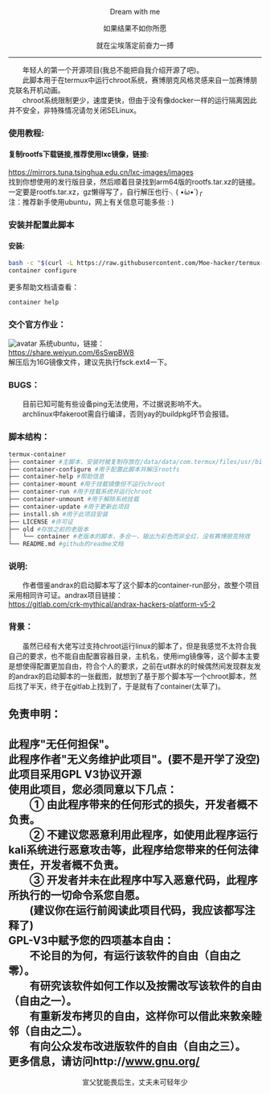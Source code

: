 <p align="center">Dream with me</p>         
<p align="center">如果结果不如你所愿</p>
<p align="center">就在尘埃落定前奋力一搏</p>        

-----------      
&emsp;&emsp;年轻人的第一个开源项目(我总不能把自我介绍开源了吧)。      
&emsp;&emsp;此脚本用于在termux中运行chroot系统，赛博朋克风格灵感来自一加赛博朋克联名开机动画。     
&emsp;&emsp;chroot系统限制更少，速度更快，但由于没有像docker一样的运行隔离因此并不安全，非特殊情况请勿关闭SELinux。      
### 使用教程:    

#### 复制rootfs下载链接,推荐使用lxc镜像，链接:     
https://mirrors.tuna.tsinghua.edu.cn/lxc-images/images      
找到你想使用的发行版目录，然后顺着目录找到arm64版的rootfs.tar.xz的链接。        
一定要是rootfs.tar.xz，gz懒得写了，自行解压也行╮( •́ω•̀ )╭        
注：推荐新手使用ubuntu，网上有关信息可能多些 : )      
### 安装并配置此脚本            
#### 安装:
```sh
bash -c "$(curl -L https://raw.githubusercontent.com/Moe-hacker/termux-container/main/install.sh)"
container configure
```
更多帮助文档请查看：
```sh
container help
```
### 交个官方作业：      
![avatar](https://github.com/Moe-hacker/termux-container/raw/main/.Screenshots/screenshot.jpg)
系统ubuntu，链接：      
https://share.weiyun.com/6sSwpBW8      
解压后为16G镜像文件，建议先执行fsck.ext4一下。     
### BUGS：      
&emsp;&emsp;目前已知可能有些设备ping无法使用，不过据说影响不大。      
&emsp;&emsp;archlinux中fakeroot需自行编译，否则yay的buildpkg环节会报错。      
### 脚本结构：      
```sh
termux-container
├── container #主脚本，安装时被复制存放在/data/data/com.termux/files/usr/bin中，调用termux-container目录中的子脚本，执行时会自动获取root权限
├── container-configure #用于配置此脚本并解压rootfs
├── container-help #帮助信息
├── container-mount #用于挂载镜像但不运行chroot
├── container-run #用于挂载系统并运行chroot
├── container-unmount #用于解除系统挂载
├── container-update #用于更新此项目
├── install.sh #用于此项目安装
├── LICENSE #许可证
├── old #存放之前的老版本
│   └── container #老版本的脚本，多合一，输出为彩色而非全红，没有赛博朋克特效
└── README.md #github的readme文档
```
### 说明:            
&emsp;&emsp;作者借鉴andrax的启动脚本写了这个脚本的container-run部分，故整个项目采用相同许可证。andrax项目链接：      
https://gitlab.com/crk-mythical/andrax-hackers-platform-v5-2      
### 背景：
&emsp;&emsp;虽然已经有大佬写过支持chroot运行linux的脚本了，但是我感觉不太符合我自己的要求，也不能自由配置容器目录，主机名，使用img镜像等，这个脚本主要是想使得配置更加自由，符合个人的要求，之前在ut群水的时候偶然间发现群友发的andrax的启动脚本的一张截图，就想到了基于那个脚本写一个chroot脚本，然后找了半天，终于在gitlab上找到了，于是就有了container(太草了)。
## 免责申明：        
此程序"无任何担保"。       
此程序作者"无义务维护此项目"。(要不是开学了没空)   
此项目采用GPL V3协议开源          
使用此项目，您必须同意以下几点：             
&emsp;&emsp;① 由此程序带来的任何形式的损失，开发者概不负责。      
&emsp;&emsp;② 不建议您恶意利用此程序，如使用此程序运行kali系统进行恶意攻击等，此程序给您带来的任何法律责任，开发者概不负责。      
&emsp;&emsp;③ 开发者并未在此程序中写入恶意代码，此程序所执行的一切命令系您自愿。      
&emsp;&emsp;(建议你在运行前阅读此项目代码，我应该都写注释了)      
GPL-V3中赋予您的四项基本自由：      
&emsp;&emsp;不论目的为何，有运行该软件的自由（自由之零）。      
&emsp;&emsp;有研究该软件如何工作以及按需改写该软件的自由（自由之一）。    
&emsp;&emsp;有重新发布拷贝的自由，这样你可以借此来敦亲睦邻（自由之二）。      
&emsp;&emsp;有向公众发布改进版软件的自由（自由之三）。      
更多信息，请访问http://www.gnu.org/      
-------     
<p align="center">宣父犹能畏后生，丈夫未可轻年少</p>    
